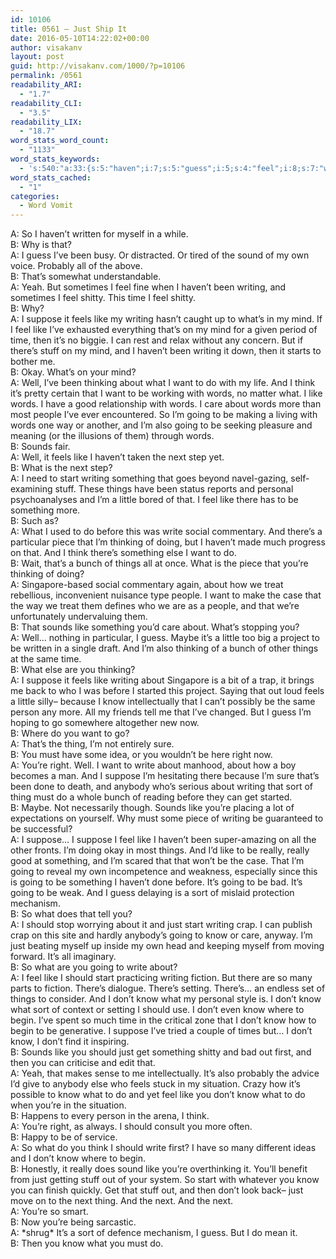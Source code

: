 ```yaml
---
id: 10106
title: 0561 – Just Ship It
date: 2016-05-10T14:22:02+00:00
author: visakanv
layout: post
guid: http://visakanv.com/1000/?p=10106
permalink: /0561
readability_ARI:
  - "1.7"
readability_CLI:
  - "3.5"
readability_LIX:
  - "18.7"
word_stats_word_count:
  - "1133"
word_stats_keywords:
  - 's:540:"a:33:{s:5:"haven";i:7;s:5:"guess";i:5;s:4:"feel";i:8;s:7:"writing";i:9;s:6:"shitty";i:3;s:4:"time";i:4;s:7:"suppose";i:6;s:5:"feels";i:5;s:4:"like";i:14;s:4:"mind";i:4;s:5:"stuff";i:4;s:4:"well";i:4;s:8:"thinking";i:5;s:4:"want";i:6;s:5:"think";i:4;s:5:"words";i:6;s:4:"care";i:3;s:6:"people";i:3;s:5:"going";i:8;s:6:"sounds";i:4;s:5:"start";i:4;s:6:"things";i:5;s:6:"little";i:3;s:5:"write";i:4;s:5:"piece";i:3;s:5:"bunch";i:3;s:4:"know";i:12;s:5:"thing";i:3;s:5:"right";i:3;s:4:"sort";i:4;s:6:"really";i:3;s:4:"just";i:5;s:5:"begin";i:3;}";'
word_stats_cached:
  - "1"
categories:
  - Word Vomit
---
```

<div>
  A: So I haven’t written for myself in a while.
</div>

<div>
</div>

<div>
  B: Why is that?
</div>

<div>
</div>

<div>
  A: I guess I’ve been busy. Or distracted. Or tired of the sound of my own voice. Probably all of the above.
</div>

<div>
</div>

<div>
  B: That’s somewhat understandable.
</div>

<div>
</div>

<div>
  A: Yeah. But sometimes I feel fine when I haven’t been writing, and sometimes I feel shitty. This time I feel shitty.
</div>

<div>
</div>

<div>
  B: Why?
</div>

<div>
</div>

<div>
  A: I suppose it feels like my writing hasn’t caught up to what’s in my mind. If I feel like I’ve exhausted everything that’s on my mind for a given period of time, then it’s no biggie. I can rest and relax without any concern. But if there’s stuff on my mind, and I haven’t been writing it down, then it starts to bother me.
</div>

<div>
</div>

<div>
  B: Okay. What’s on your mind?
</div>

<div>
</div>

<div>
  A: Well, I’ve been thinking about what I want to do with my life. And I think it’s pretty certain that I want to be working with words, no matter what. I like words. I have a good relationship with words. I care about words more than most people I’ve ever encountered. So I’m going to be making a living with words one way or another, and I’m also going to be seeking pleasure and meaning (or the illusions of them) through words.
</div>

<div>
</div>

<div>
  B: Sounds fair.
</div>

<div>
</div>

<div>
  A: Well, it feels like I haven’t taken the next step yet.
</div>

<div>
</div>

<div>
  B: What is the next step?
</div>

<div>
</div>

<div>
  A: I need to start writing something that goes beyond navel-gazing, self-examining stuff. These things have been status reports and personal psychoanalyses and I’m a little bored of that. I feel like there has to be something more.
</div>

<div>
</div>

<div>
  B: Such as?
</div>

<div>
</div>

<div>
  A: What I used to do before this was write social commentary. And there’s a particular piece that I’m thinking of doing, but I haven’t made much progress on that. And I think there’s something else I want to do.
</div>

<div>
</div>

<div>
  B: Wait, that’s a bunch of things all at once. What is the piece that you’re thinking of doing?
</div>

<div>
</div>

<div>
  A: Singapore-based social commentary again, about how we treat rebellious, inconvenient nuisance type people. I want to make the case that the way we treat them defines who we are as a people, and that we’re unfortunately undervaluing them.
</div>

<div>
</div>

<div>
  B: That sounds like something you’d care about. What’s stopping you?
</div>

<div>
</div>

<div>
  A: Well… nothing in particular, I guess. Maybe it’s a little too big a project to be written in a single draft. And I’m also thinking of a bunch of other things at the same time.
</div>

<div>
</div>

<div>
  B: What else are you thinking?
</div>

<div>
</div>

<div>
  A: I suppose it feels like writing about Singapore is a bit of a trap, it brings me back to who I was before I started this project. Saying that out loud feels a little silly– because I know intellectually that I can’t possibly be the same person any more. All my friends tell me that I’ve changed. But I guess I’m hoping to go somewhere altogether new now.
</div>

<div>
</div>

<div>
  B: Where do you want to go?
</div>

<div>
</div>

<div>
  A: That’s the thing, I’m not entirely sure.
</div>

<div>
</div>

<div>
  B: You must have some idea, or you wouldn’t be here right now.
</div>

<div>
</div>

<div>
  A: You’re right. Well. I want to write about manhood, about how a boy becomes a man. And I suppose I’m hesitating there because I’m sure that’s been done to death, and anybody who’s serious about writing that sort of thing must do a whole bunch of reading before they can get started.
</div>

<div>
</div>

<div>
  B: Maybe. Not necessarily though. Sounds like you’re placing a lot of expectations on yourself. Why must some piece of writing be guaranteed to be successful?
</div>

<div>
</div>

<div>
  A: I suppose… I suppose I feel like I haven’t been super-amazing on all the other fronts. I’m doing okay in most things. And I’d like to be really, really good at something, and I’m scared that that won’t be the case. That I’m going to reveal my own incompetence and weakness, especially since this is going to be something I haven’t done before. It’s going to be bad. It’s going to be weak. And I guess delaying is a sort of mislaid protection mechanism.
</div>

<div>
</div>

<div>
  B: So what does that tell you?
</div>

<div>
</div>

<div>
  A: I should stop worrying about it and just start writing crap. I can publish crap on this site and hardly anybody’s going to know or care, anyway. I’m just beating myself up inside my own head and keeping myself from moving forward. It’s all imaginary.
</div>

<div>
</div>

<div>
  B: So what are you going to write about?
</div>

<div>
</div>

<div>
  A: I feel like I should start practicing writing fiction. But there are so many parts to fiction. There’s dialogue. There’s setting. There’s… an endless set of things to consider. And I don’t know what my personal style is. I don’t know what sort of context or setting I should use. I don’t even know where to begin. I’ve spent so much time in the critical zone that I don’t know how to begin to be generative. I suppose I’ve tried a couple of times but… I don’t know, I don’t find it inspiring.
</div>

<div>
</div>

<div>
  B: Sounds like you should just get something shitty and bad out first, and then you can criticise and edit that.
</div>

<div>
</div>

<div>
  A: Yeah, that makes sense to me intellectually. It’s also probably the advice I’d give to anybody else who feels stuck in my situation. Crazy how it’s possible to know what to do and yet feel like you don’t know what to do when you’re in the situation.
</div>

<div>
</div>

<div>
  B: Happens to every person in the arena, I think.
</div>

<div>
</div>

<div>
  A: You’re right, as always. I should consult you more often.
</div>

<div>
</div>

<div>
  B: Happy to be of service.
</div>

<div>
</div>

<div>
  A: So what do you think I should write first? I have so many different ideas and I don’t know where to begin.
</div>

<div>
</div>

<div>
  B: Honestly, it really does sound like you’re overthinking it. You’ll benefit from just getting stuff out of your system. So start with whatever you know you can finish quickly. Get that stuff out, and then don’t look back– just move on to the next thing. And the next. And the next.
</div>

<div>
</div>

<div>
  A: You’re so smart.
</div>

<div>
</div>

<div>
  B: Now you’re being sarcastic.
</div>

<div>
</div>

<div>
  A: *shrug* It’s a sort of defence mechanism, I guess. But I do mean it.
</div>

<div>
</div>

<div>
  B: Then you know what you must do.
</div>